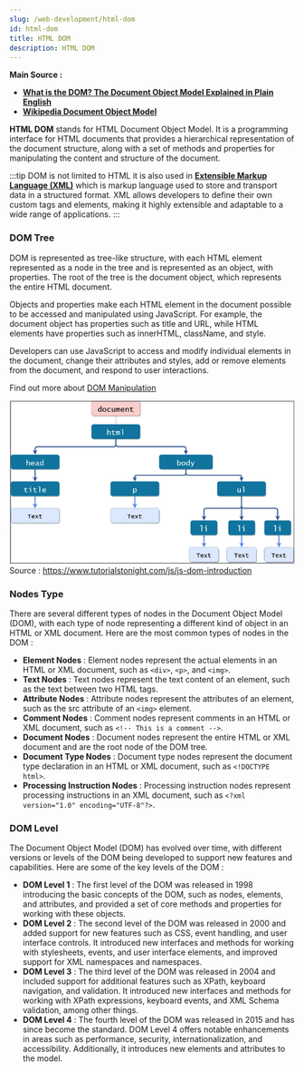 ```yaml
---
slug: /web-development/html-dom
id: html-dom
title: HTML DOM
description: HTML DOM
---
```


**Main Source :**

- **[What is the DOM? The Document Object Model Explained in Plain English](https://www.freecodecamp.org/news/what-is-the-dom-explained-in-plain-english/)**
- **[Wikipedia Document Object Model](https://en.wikipedia.org/wiki/Document_Object_Model)**

**HTML DOM** stands for HTML Document Object Model. It is a programming interface for HTML documents that provides a hierarchical representation of the document structure, along with a set of methods and properties for manipulating the content and structure of the document.

:::tip
DOM is not limited to HTML it is also used in **[Extensible Markup Language (XML)](https://en.wikipedia.org/wiki/XML)** which is markup language used to store and transport data in a structured format. XML allows developers to define their own custom tags and elements, making it highly extensible and adaptable to a wide range of applications.
:::

### DOM Tree

DOM is represented as tree-like structure, with each HTML element represented as a node in the tree and is represented as an object, with properties. The root of the tree is the document object, which represents the entire HTML document.

Objects and properties make each HTML element in the document possible to be accessed and manipulated using JavaScript. For example, the document object has properties such as title and URL, while HTML elements have properties such as innerHTML, className, and style.

Developers can use JavaScript to access and modify individual elements in the document, change their attributes and styles, add or remove elements from the document, and respond to user interactions.

Find out more about [DOM Manipulation](/web-development/html-css-javascript#dom-manipulation)

![HTML represented in tree structure with html tags as the root and has head and body as children which also contains another children elements such as p, ul, li](./dom-tree.png)  
Source : https://www.tutorialstonight.com/js/js-dom-introduction

### Nodes Type

There are several different types of nodes in the Document Object Model (DOM), with each type of node representing a different kind of object in an HTML or XML document. Here are the most common types of nodes in the DOM :

- **Element Nodes** : Element nodes represent the actual elements in an HTML or XML document, such as `<div>`, `<p>`, and `<img>`.
- **Text Nodes** : Text nodes represent the text content of an element, such as the text between two HTML tags.
- **Attribute Nodes** : Attribute nodes represent the attributes of an element, such as the src attribute of an `<img>` element.
- **Comment Nodes** : Comment nodes represent comments in an HTML or XML document, such as `<!-- This is a comment -->`.
- **Document Nodes** : Document nodes represent the entire HTML or XML document and are the root node of the DOM tree.
- **Document Type Nodes** : Document type nodes represent the document type declaration in an HTML or XML document, such as `<!DOCTYPE html>`.
- **Processing Instruction Nodes** : Processing instruction nodes represent processing instructions in an XML document, such as `<?xml version="1.0" encoding="UTF-8"?>`.

### DOM Level

The Document Object Model (DOM) has evolved over time, with different versions or levels of the DOM being developed to support new features and capabilities. Here are some of the key levels of the DOM :

- **DOM Level 1** : The first level of the DOM was released in 1998 introducing the basic concepts of the DOM, such as nodes, elements, and attributes, and provided a set of core methods and properties for working with these objects.
- **DOM Level 2** : The second level of the DOM was released in 2000 and added support for new features such as CSS, event handling, and user interface controls. It introduced new interfaces and methods for working with stylesheets, events, and user interface elements, and improved support for XML namespaces and namespaces.
- **DOM Level 3** : The third level of the DOM was released in 2004 and included support for additional features such as XPath, keyboard navigation, and validation. It introduced new interfaces and methods for working with XPath expressions, keyboard events, and XML Schema validation, among other things.
- **DOM Level 4** : The fourth level of the DOM was released in 2015 and has since become the standard. DOM Level 4 offers notable enhancements in areas such as performance, security, internationalization, and accessibility. Additionally, it introduces new elements and attributes to the model.
